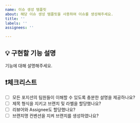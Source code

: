 ```yaml
---
name: 이슈 생성 템플릿
about: 해당 이슈 생성 템플릿을 사용하여 이슈를 생성해주세요.
title: ''
labels: ''
assignees: ''

---
```


<!-- 이슈 제목 : [Commit Type] [이슈 제목] -->
<!-- ex) [FEAT] 회원 API 구현 -->

<!-- 브랜치 컨벤션: {이슈_타입}/#{이슈_번호} -->
<!-- feature/#21 -->

## 💡 구현할 기능 설명
기능에 대해 설명해주세요.

## ❗체크리스트
- [ ] 모든 포지션의 팀원들이 이해할 수 있도록 충분한 설명을 제공하나요?
- [ ] 제목 형식을 지키고 브랜치 및 라벨을 할당했나요?
- [ ] 리뷰어와 Assignee도 할당했나요?
- [ ] 브랜치명 컨벤션을 지켜 브랜치를 생성하였나요?
